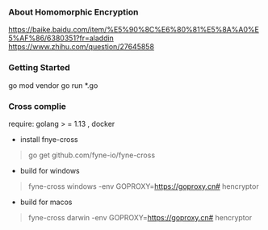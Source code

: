 ### About  Homomorphic Encryption  
https://baike.baidu.com/item/%E5%90%8C%E6%80%81%E5%8A%A0%E5%AF%86/6380351?fr=aladdin  
https://www.zhihu.com/question/27645858  

### Getting Started  

 go mod vendor 
 go run *.go 

### Cross complie  
require: golang > = 1.13 , docker 
- install fnye-cross 
> go get github.com/fyne-io/fyne-cross 
- build for windows
> fyne-cross windows -env GOPROXY=https://goproxy.cn# hencryptor 

- build for macos
> fyne-cross darwin -env GOPROXY=https://goproxy.cn# hencryptor

